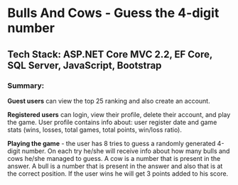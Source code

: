 # Bulls And Cows - Guess the 4-digit number

## Tech Stack: ASP.NET Core MVC 2.2, EF Core, SQL Server, JavaScript, Bootstrap

### Summary:

**Guest users** can view the top 25 ranking and also create an account.

**Registered users** can login, view their profile, delete their account, and play the game. User profile contains info about: user register date and game stats (wins, losses, total games, total points, win/loss ratio).

**Playing the game** - the user has 8 tries to guess a randomly generated 4-digit number. On each try he/she will receive info about how many bulls and cows he/she managed to guess. A cow is a number that is present in the answer. A bull is a number that is present in the answer and also that is at the correct position. If the user wins he will get 3 points added to his score.  
